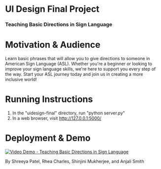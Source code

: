 # UI Design Final Project
### Teaching Basic Directions in Sign Language

# Motivation & Audience
Learn basic phrases that will allow you to give directions to someone in American Sign Language (ASL). Whether you're a beginner or looking to improve your sign language skills, we're here to support you every step of the way. Start your ASL journey today and join us in creating a more inclusive world!

# Running Instructions
1. In the "uidesign-final" directory, run "python server.py"
2. In a web browser, visit http://127.0.0.1:5000/
# Deployment & Demo
[![Video Demo - Teaching Basic Directions in Sign Language](http://img.youtube.com/vi/4b-n5iaR4GM/0.jpg)](http://www.youtube.com/watch?v=4b-n5iaR4GM)

By Shreeya Patel, Rhea Charles, Shinjini Mukherjee, and Anjali Smith
